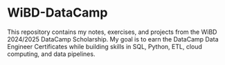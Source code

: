 # WiBD-DataCamp
This repository contains my notes, exercises, and projects from the WiBD 2024/2025 DataCamp Scholarship. My goal is to earn the DataCamp Data Engineer Certificates while building skills in SQL, Python, ETL, cloud computing, and data pipelines.
